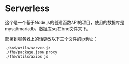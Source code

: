 # Serverless

这个是一个基于Node.js的创建函数API的项目，使用的数据库是mysql\mariadb，数据库sql在bnd文件夹下。

部署到服务器上的话更改以下三个文件的ip地址：

```
./bnd/utils/server.js
./fhe/package.json proxy
./fhe/utils/axios.js
```
